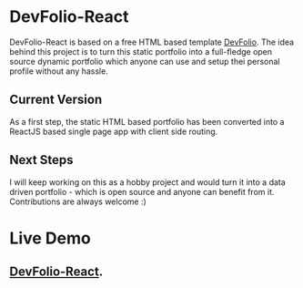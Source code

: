 # DevFolio-React

DevFolio-React is based on a free HTML based template [DevFolio](https://bootstrapmade.com/devfolio-bootstrap-portfolio-html-template/).
The idea behind this project is to turn this static portfolio into a full-fledge open source dynamic portfolio which anyone can use and setup thei personal profile without any hassle.

## Current Version

As a first step, the static HTML based portfolio has been converted into a ReactJS based single page app with client side routing. 

## Next Steps
I will keep working on this as a hobby project and would turn it into a data driven portfolio - which is open source and anyone can benefit from it. Contributions are always welcome :) 

# Live Demo
## [DevFolio-React](https://umerkb.github.io/dev-folio-react/).
